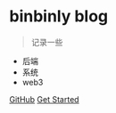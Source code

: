 # binbinly blog

> 记录一些

- 后端
- 系统
- web3

[GitHub](https://github.com/binbinly/blog)
[Get Started](#home)